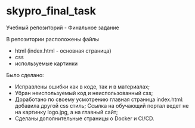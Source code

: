 # skypro_final_task
Учебный репозиторий - Финальное задание

В репозитории расположены файлы 
- html (index.html - основная страница)
- css
- используемые картинки

Было сделано:
- Исправлены ошибки как в коде, так и в материалах;
- Убран неиспользуемый код и неиспользованный css;
- Доработано по своему усмотрению главная страница index.html: добавила другой css стиль; Ссылка на обучающий портал ведет не на картинку logo.jpg, а на главный сайт;
- Сделаны дополнительные страницы о Docker и CI/CD.

